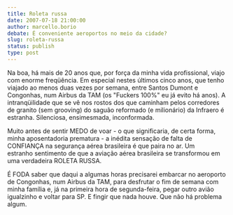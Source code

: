 ```yaml
---
title: Roleta russa
date: 2007-07-18 21:00:00
author: marcello.borio
debate: É conveniente aeroportos no meio da cidade?
slug: roleta-russa
status: publish 
type: post
---
```


Na boa, há mais de 20 anos que, por força da minha vida profissional, viajo com enorme freqüência. Em especial nestes últimos cinco anos, que tenho viajado ao menos duas vezes por semana, entre Santos Dumont e Congonhas, num Airbus da TAM (os "Fuckers 100%" eu já evito há anos). 
A intranqüilidade que se vê nos rostos dos que caminham pelos corredores de granito (sem grooving) do saguão reformado (e milionário) da Infraero é estranha. Silenciosa, ensimesmada, inconformada.


Muito antes de sentir MEDO de voar - o que significaria, de certa forma, minha aposentadoria prematura - a inédita sensação de falta de CONFIANÇA na segurança aérea brasileira é que paira no ar. Um estranho sentimento de que a aviação aérea brasileira se transformou em uma verdadeira ROLETA RUSSA.


É FODA saber que daqui a algumas horas precisarei embarcar no aeroporto de Congonhas, num Airbus da TAM, para desfrutar o fim de semana com minha família e, já na primeira hora de segunda-feira, pegar outro avião igualzinho e voltar para SP. E fingir que nada houve. Que não há problema algum.


                                                                                                       


                                                                                


                                                                                         


                                                                                                                 


